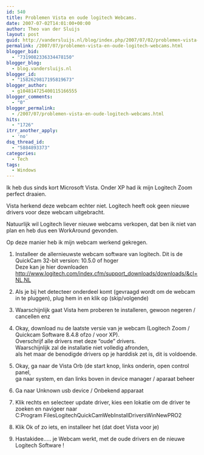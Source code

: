 ```yaml
---
id: 540
title: Problemen Vista en oude logitech Webcams.
date: 2007-07-02T14:01:00+00:00
author: Theo van der Sluijs
layout: post
guid: http://vandersluijs.nl/blog/index.php/2007/07/02/problemen-vista-en-oude-logitech-webcams/
permalink: /2007/07/problemen-vista-en-oude-logitech-webcams.html
blogger_bid:
  - "7319082336334478150"
blogger_blog:
  - blog.vandersluijs.nl
blogger_id:
  - "1582629817195819673"
blogger_author:
  - g104814725400115166555
blogger_comments:
  - "0"
blogger_permalink:
  - /2007/07/problemen-vista-en-oude-logitech-webcams.html
hits:
  - "1726"
itrr_another_apply:
  - 'no'
dsq_thread_id:
  - "5884893373"
categories:
  - Tech
tags:
  - Windows
---
```

Ik heb dus sinds kort Microsoft Vista. Onder XP had ik mijn Logitech Zoom perfect draaien.

Vista herkend deze webcam echter niet. Logitech heeft ook geen nieuwe drivers voor deze webcam uitgebracht.

Natuurlijk wil Logitech liever nieuwe webcams verkopen, dat ben ik niet van plan en heb dus een WorkAround gevonden.

Op deze manier heb ik mijn webcam werkend gekregen.

1. Installeer de allernieuwste webcam software van logitech. Dit is de QuickCam 32-bit version: 10.5.0 of hoger    
Deze kan je hier downloaden <http://www.logitech.com/index.cfm/support_downloads/downloads/&cl=NL,NL>

2. Als je bij het detecteer onderdeel komt (gevraagd wordt om de webcam in te pluggen), plug hem in en klik op (skip/volgende)

3. Waarschijnlijk gaat Vista hem proberen te installeren, gewoon negeren / cancellen enz

4. Okay, download nu de laatste versie van je webcam (Logitech Zoom / Quickcam Software 8.4.8 ofzo / voor XP).     
Overschrijf alle drivers met deze “oude” drivers.     
Waarschijnlijk zal de installatie niet volledig afronden,     
als het maar de benodigde drivers op je harddisk zet is, dit is voldoende.

5. Okay, ga naar de Vista Orb (de start knop, links onderin, open control panel,     
ga naar system, en dan links boven in device manager / aparaat beheer

6. Ga naar Unknown usb device / Onbekend apparaat

7. Klik rechts en selecteer update driver, kies een lokatie om de driver te zoeken en navigeer naar    
C:Program FilesLogitechQuickCamWebInstallDriversWinNewPRO2

8. Klik Ok of zo iets, en installeer het (dat doet Vista voor je)

9. Hastakidee….. je Webcam werkt, met de oude drivers en de nieuwe Logitech Software !